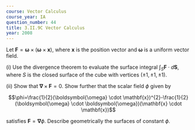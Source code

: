 ```yaml
---
course: Vector Calculus
course_year: IA
question_number: 44
title: 3.II.9C Vector Calculus
year: 2008
---
```



Let $\mathbf{F}=\boldsymbol{\omega} \times(\boldsymbol{\omega} \times \mathbf{x})$, where $\mathbf{x}$ is the position vector and $\boldsymbol{\omega}$ is a uniform vector field.

(i) Use the divergence theorem to evaluate the surface integral $\int_{S} \mathbf{F} \cdot d \mathbf{S}$, where $S$ is the closed surface of the cube with vertices $(\pm 1, \pm 1, \pm 1)$.

(ii) Show that $\boldsymbol{\nabla} \times \mathbf{F}=0$. Show further that the scalar field $\phi$ given by

$$\phi=\frac{1}{2}(\boldsymbol{\omega} \cdot \mathbf{x})^{2}-\frac{1}{2}(\boldsymbol{\omega} \cdot \boldsymbol{\omega})(\mathbf{x} \cdot \mathbf{x})$$

satisfies $\mathbf{F}=\boldsymbol{\nabla} \phi$. Describe geometrically the surfaces of constant $\phi$.